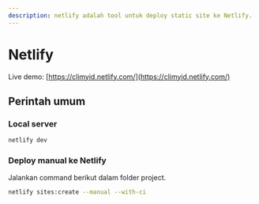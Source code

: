 ```yaml
---
description: netlify adalah tool untuk deploy static site ke Netlify.
---
```


# Netlify

 Live demo: [https://climyid.netlify.com/](https://climyid.netlify.com/)

## Perintah umum

### Local server

```bash
netlify dev
```

### Deploy manual ke Netlify

Jalankan command berikut dalam folder project.

```bash
netlify sites:create --manual --with-ci
```

